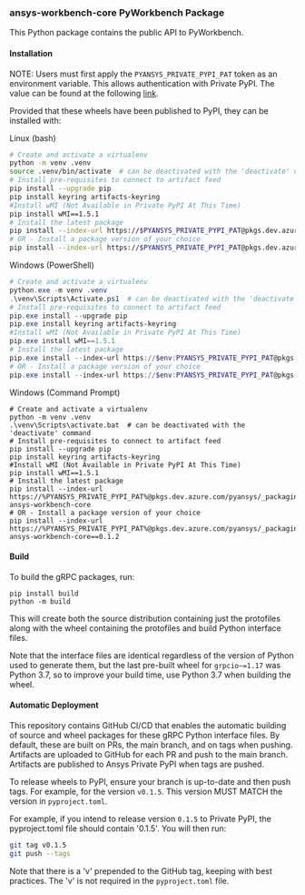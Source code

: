 ### ansys-workbench-core PyWorkbench Package

This Python package contains the public API to PyWorkbench.


#### Installation

NOTE: Users must first apply the `PYANSYS_PRIVATE_PYPI_PAT` token as an environment variable.  This allows authentication with Private PyPI.
The value can be found at the following [link](https://dev-docs.solutions.ansys.com/solution_journey/journey_prepare/connect_to_private_pypi.html).

Provided that these wheels have been published to PyPI, they can be
installed with:

Linux (bash)
```bash
# Create and activate a virtualenv
python -m venv .venv
source .venv/bin/activate  # can be deactivated with the 'deactivate' command
# Install pre-requisites to connect to artifact feed
pip install --upgrade pip
pip install keyring artifacts-keyring
#Install wMI (Not Available in Private PyPI At This Time)
pip install wMI==1.5.1
# Install the latest package
pip install --index-url https://$PYANSYS_PRIVATE_PYPI_PAT@pkgs.dev.azure.com/pyansys/_packaging/pyansys/pypi/simple ansys-workbench-core
# OR - Install a package version of your choice
pip install --index-url https://$PYANSYS_PRIVATE_PYPI_PAT@pkgs.dev.azure.com/pyansys/_packaging/pyansys/pypi/simple ansys-workbench-core==0.1.2
```

Windows (PowerShell)
```powershell
# Create and activate a virtualenv
python.exe -m venv .venv
.\venv\Scripts\Activate.ps1  # can be deactivated with the 'deactivate' command
# Install pre-requisites to connect to artifact feed
pip.exe install --upgrade pip
pip.exe install keyring artifacts-keyring
#Install wMI (Not Available in Private PyPI At This Time)
pip.exe install wMI==1.5.1
# Install the latest package
pip.exe install --index-url https://$env:PYANSYS_PRIVATE_PYPI_PAT@pkgs.dev.azure.com/pyansys/_packaging/pyansys/pypi/simple ansys-workbench-core
# OR - Install a package version of your choice
pip.exe install --index-url https://$env:PYANSYS_PRIVATE_PYPI_PAT@pkgs.dev.azure.com/pyansys/_packaging/pyansys/pypi/simple ansys-workbench-core==0.1.2
```

Windows (Command Prompt)
```
# Create and activate a virtualenv
python -m venv .venv
.\venv\Scripts\activate.bat  # can be deactivated with the 'deactivate' command
# Install pre-requisites to connect to artifact feed
pip install --upgrade pip
pip install keyring artifacts-keyring
#Install wMI (Not Available in Private PyPI At This Time)
pip install wMI==1.5.1
# Install the latest package
pip install --index-url https://%PYANSYS_PRIVATE_PYPI_PAT%@pkgs.dev.azure.com/pyansys/_packaging/pyansys/pypi/simple ansys-workbench-core
# OR - Install a package version of your choice
pip install --index-url https://%PYANSYS_PRIVATE_PYPI_PAT%@pkgs.dev.azure.com/pyansys/_packaging/pyansys/pypi/simple ansys-workbench-core==0.1.2
```


#### Build

To build the gRPC packages, run:

```
pip install build
python -m build
```

This will create both the source distribution containing just the protofiles
along with the wheel containing the protofiles and build Python interface
files.

Note that the interface files are identical regardless of the version of Python
used to generate them, but the last pre-built wheel for ``grpcio~=1.17`` was
Python 3.7, so to improve your build time, use Python 3.7 when building the
wheel.


#### Automatic Deployment

This repository contains GitHub CI/CD that enables the automatic building of
source and wheel packages for these gRPC Python interface files. By default,
these are built on PRs, the main branch, and on tags when pushing. Artifacts
are uploaded to GitHub for each PR and push to the main branch.  Artifacts 
are published to Ansys Private PyPI when tags are pushed.

To release wheels to PyPI, ensure your branch is up-to-date and then
push tags. For example, for the version ``v0.1.5``.  This version MUST MATCH
the version in `pyproject.toml`.

For example, if you intend to release version `0.1.5` to Private PyPI, the
pyproject.toml file should contain '0.1.5'.  You will then run:

```bash
git tag v0.1.5
git push --tags
```

Note that there is a 'v' prepended to the GitHub tag, keeping with best practices.
The 'v' is not required in the `pyproject.toml` file.
